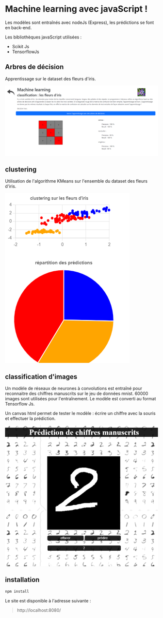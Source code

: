 # Machine learning avec javaScript ! 

Les modèles sont entraînés avec nodeJs (Express), les prédictions se font en back-end.  

Les bibliothèques javaScript utilisées : 
- Scikit Js 
- TensorflowJs

## Arbres de décision

Apprentissage sur le dataset des fleurs d'iris. 

![tree](./public/images/treePage.png)

## clustering  

Utilisation de l'algorithme KMeans sur l'ensemble du dataset des fleurs d'iris. 

![cluster](./public/images/clusterPage.png)

## classification d'images  

Un modèle de réseaux de neurones à convolutions est entraîné pour reconnaitre des chiffres manuscrits sur
le jeu de données mnist. 60000 images sont utilisées pour l'entraînement. Le modèle est converti au format Tensorflow Js.   

Un canvas html permet de tester le modèle : écrire un chiffre avec la souris et effectuer la prédiction.  

![digit](./public/images/digits.png)

## installation  

``` bash
npm install
```

Le site est disponible à l'adresse suivante :

> http://localhost:8080/


